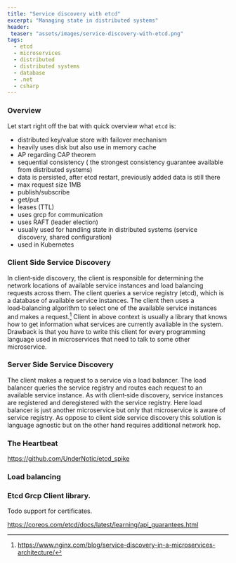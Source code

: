 ```yaml
---
title: "Service discovery with etcd"
excerpt: "Managing state in distributed systems"
header:
 teaser: "assets/images/service-discovery-with-etcd.png"
tags: 
  - etcd
  - microservices
  - distributed
  - distributed systems
  - database
  - .net
  - csharp
--- 
```


### Overview
Let start right off the bat with quick overview what `etcd` is:
- distributed key/value store with failover mechanism
- heavily uses disk but also use in memory cache
- AP regarding CAP theorem
- sequential consistency ( the strongest consistency guarantee available from distributed systems)
- data is persisted, after etcd restart, previously added data is still there
- max request size 1MB
- publish/subscribe 
- get/put
- leases (TTL)
- uses grcp for communication
- uses RAFT (leader election)
- usually used for handling state in distributed systems (service discovery, shared configuration)
- used in Kubernetes

[^1]: <https://coreos.com/etcd/docs/latest/learning/api_guarantees.html/>
[^2}: <https://kubernetes.io/>


### Client Side Service Discovery
In client‑side discovery, the client is responsible for determining the network locations of available service instances and load balancing requests across them. The client queries a service registry (etcd), which is a database of available service instances. The client then uses a load‑balancing algorithm to select one of the available service instances and makes a request.[^3]
Client in above context is usually a library that knows how to get information what services are currently avaliable in the system.
Drawback is that you have to write this client for every programming language used in microservices that need to talk to some other microservice.

### Server Side Service Discovery

The client makes a request to a service via a load balancer. The load balancer queries the service registry and routes each request to an available service instance. As with client‑side discovery, service instances are registered and deregistered with the service registry.
Here load balancer is just another microservice but only that microservice is aware of service registry.
As oppose to client side service discovery this solution is language agnostic but on the other hand requires additional network hop.

[^3]: <https://www.nginx.com/blog/service-discovery-in-a-microservices-architecture/>
### The Heartbeat

https://github.com/UnderNotic/etcd_spike

### Load balancing

### Etcd Grcp Client library.

Todo support for certificates.


https://coreos.com/etcd/docs/latest/learning/api_guarantees.html